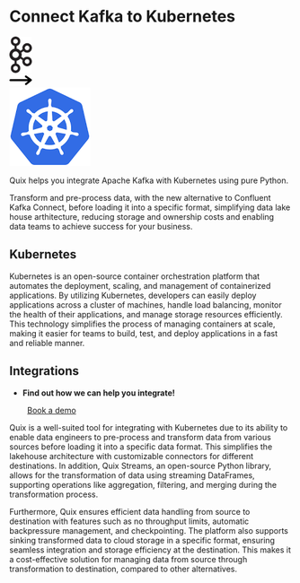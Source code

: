 # Connect Kafka to Kubernetes

<div class="connect-images cards blog-grid-card" markdown>
<div>
<img src="../images/kafka_logo.png" width="40px" />
</div>
<div>
<img src="../images/arrow.svg" width="40px" />
</div>
<div>
<img src="./images/kubernetes_1.jpg" />
</div>
</div>

Quix helps you integrate Apache Kafka with Kubernetes using pure Python.

Transform and pre-process data, with the new alternative to Confluent Kafka Connect, before loading it into a specific format, simplifying data lake house arthitecture, reducing storage and ownership costs and enabling data teams to achieve success for your business.

## Kubernetes

Kubernetes is an open-source container orchestration platform that automates the deployment, scaling, and management of containerized applications. By utilizing Kubernetes, developers can easily deploy applications across a cluster of machines, handle load balancing, monitor the health of their applications, and manage storage resources efficiently. This technology simplifies the process of managing containers at scale, making it easier for teams to build, test, and deploy applications in a fast and reliable manner.

## Integrations

<div class="grid cards" markdown>

- __Find out how we can help you integrate!__

    <a class="md-button md-button--primary" href="https://share.hsforms.com/1iW0TmZzKQMChk0lxd_tGiw4yjw2?__hstc=175542013.2303933fbd746c0ac86d9ccbe9bc9100.1728383268831.1729603416735.1729620918855.31&__hssc=175542013.1.1729620918855&__hsfp=2132701734" target="_blank" style="margin:.5rem;">Book a demo</a>

</div>


Quix is a well-suited tool for integrating with Kubernetes due to its ability to enable data engineers to pre-process and transform data from various sources before loading it into a specific data format. This simplifies the lakehouse architecture with customizable connectors for different destinations. In addition, Quix Streams, an open-source Python library, allows for the transformation of data using streaming DataFrames, supporting operations like aggregation, filtering, and merging during the transformation process.

Furthermore, Quix ensures efficient data handling from source to destination with features such as no throughput limits, automatic backpressure management, and checkpointing. The platform also supports sinking transformed data to cloud storage in a specific format, ensuring seamless integration and storage efficiency at the destination. This makes it a cost-effective solution for managing data from source through transformation to destination, compared to other alternatives.

